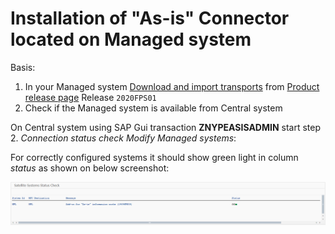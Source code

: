 # Installation of "As-is" Connector located on Managed system

Basis:

1. In your Managed system [Download and import transports](../../inst/step-1.md) from [Product release page](https://github.com/fioritracker/asis-man/releases) Release `2020FPS01`
2. Check if the Managed system is available from Central system 

On Central system using SAP Gui transaction **ZNYPEASISADMIN** start step 2. *Connection status check Modify Managed systems*:

For correctly configured systems it should show green light in column *status* as shown on below screenshot:

![](res/connection-status.png)